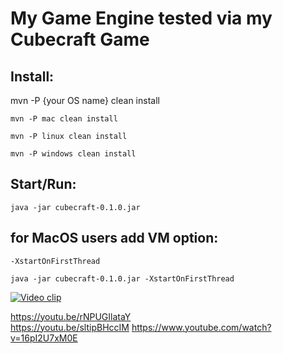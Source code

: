 # My Game Engine tested via my Cubecraft Game

## Install:

mvn -P {your OS name} clean install

`mvn -P mac clean install`

`mvn -P linux clean install`

`mvn -P windows clean install`

## Start/Run: 

`java -jar cubecraft-0.1.0.jar `


## for MacOS users add VM option: 

`-XstartOnFirstThread `

`java -jar cubecraft-0.1.0.jar -XstartOnFirstThread`

[![Video clip](https://s3.amazonaws.com/culga-games-images/uploads/images/cube-craft.jpg)](https://www.youtube.com/watch?v=16pI2U7xM0E "Everything Is AWESOME")

https://youtu.be/rNPUGIlataY  
https://youtu.be/sltipBHccIM
https://www.youtube.com/watch?v=16pI2U7xM0E
